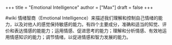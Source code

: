 +++
title = "Emotional Intelligence"
author = ["Max"]
draft = false
+++

\#wiki
情绪智商（Emotional Intelligence）来描述我们理解和控制自己情绪的能力，以及对他人的感觉保持敏感的能力。有四个主要成分，准确和适当的知觉、评价和表达情感的能能力；运用情感、促进思考的能力；理解和分析情感、有效地运用情感知识的能力；调节情绪，以促进情感和智力发展的能力。
